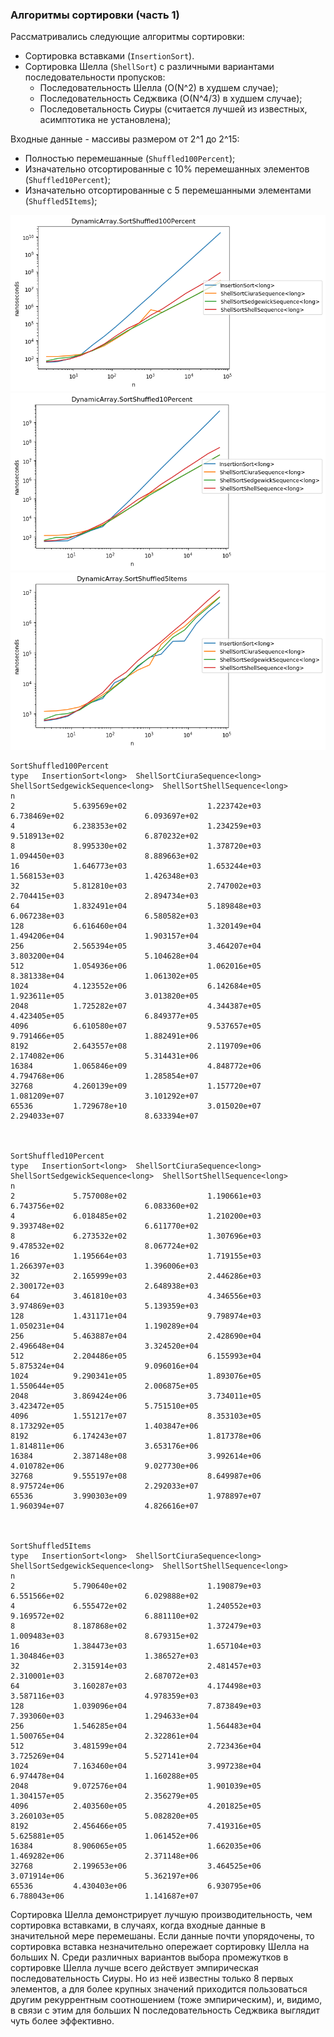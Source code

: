 ### Алгоритмы сортировки (часть 1)

Рассматривались следующие алгоритмы сортировки:
* Сортировка вставками (`InsertionSort`).
* Cортировка Шелла (`ShellSort`) c различными вариантами последовательности пропусков:
    * Последовательность Шелла (O(N^2) в худшем случае);
    * Последовательность Седжвика (O(N^4/3) в худшем случае);
    * Последоветальность Сиуры (считается лучшей из известных, асимптотика не установлена);

Входные данные - массивы размером от 2^1 до 2^15:
* Полностью перемешанные (`Shuffled100Percent`);
* Изначательно отсортированные с 10% перемешанных элементов (`Shuffled10Percent`);
* Изначательно отсортированные с 5 перемешанными элементами (`Shuffled5Items`);

![Shuffled100Percent](https://github.com/vitalyisaev2/algo-2019-04/blob/master/05_sort/report/SortShuffled100Percent.png)
![Shuffled10Percent](https://github.com/vitalyisaev2/algo-2019-04/blob/master/05_sort/report/SortShuffled10Percent.png)
![Shuffled5Items](https://github.com/vitalyisaev2/algo-2019-04/blob/master/05_sort/report/SortShuffled5Items.png)

```
SortShuffled100Percent
type   InsertionSort<long>  ShellSortCiuraSequence<long>  ShellSortSedgewickSequence<long>  ShellSortShellSequence<long>
n                                                                                                                       
2             5.639569e+02                  1.223742e+03                      6.738469e+02                  6.093697e+02
4             6.238353e+02                  1.234259e+03                      9.518913e+02                  6.870232e+02
8             8.995330e+02                  1.378720e+03                      1.094450e+03                  8.889663e+02
16            1.646773e+03                  1.653244e+03                      1.568153e+03                  1.426348e+03
32            5.812810e+03                  2.747002e+03                      2.704415e+03                  2.894734e+03
64            1.832491e+04                  5.189848e+03                      6.067238e+03                  6.580582e+03
128           6.616460e+04                  1.320149e+04                      1.494206e+04                  1.903157e+04
256           2.565394e+05                  3.464207e+04                      3.803200e+04                  5.104628e+04
512           1.054936e+06                  1.062016e+05                      8.381338e+04                  1.061302e+05
1024          4.123552e+06                  6.142684e+05                      1.923611e+05                  3.013820e+05
2048          1.725282e+07                  4.344387e+05                      4.423405e+05                  6.849377e+05
4096          6.610580e+07                  9.537657e+05                      9.791466e+05                  1.882491e+06
8192          2.643557e+08                  2.119709e+06                      2.174082e+06                  5.314431e+06
16384         1.065846e+09                  4.848772e+06                      4.794768e+06                  1.285854e+07
32768         4.260139e+09                  1.157720e+07                      1.081209e+07                  3.101292e+07
65536         1.729678e+10                  3.015020e+07                      2.294033e+07                  8.633394e+07



SortShuffled10Percent
type   InsertionSort<long>  ShellSortCiuraSequence<long>  ShellSortSedgewickSequence<long>  ShellSortShellSequence<long>
n                                                                                                                       
2             5.757008e+02                  1.190661e+03                      6.743756e+02                  6.083360e+02
4             6.018485e+02                  1.210200e+03                      9.393748e+02                  6.611770e+02
8             6.273532e+02                  1.307696e+03                      9.478532e+02                  8.067724e+02
16            1.195664e+03                  1.719155e+03                      1.266397e+03                  1.396006e+03
32            2.165999e+03                  2.446286e+03                      2.300172e+03                  2.648938e+03
64            3.461810e+03                  4.346556e+03                      3.974869e+03                  5.139359e+03
128           1.431171e+04                  9.798974e+03                      1.050231e+04                  1.190289e+04
256           5.463887e+04                  2.428690e+04                      2.496648e+04                  3.324520e+04
512           2.204486e+05                  6.155993e+04                      5.875324e+04                  9.096016e+04
1024          9.290341e+05                  1.893076e+05                      1.550644e+05                  2.006875e+05
2048          3.869424e+06                  3.734011e+05                      3.423472e+05                  5.751510e+05
4096          1.551217e+07                  8.353103e+05                      8.173292e+05                  1.403847e+06
8192          6.174243e+07                  1.817378e+06                      1.814811e+06                  3.653176e+06
16384         2.387148e+08                  3.992614e+06                      4.010782e+06                  9.027730e+06
32768         9.555197e+08                  8.649987e+06                      8.975724e+06                  2.292033e+07
65536         3.990303e+09                  1.978897e+07                      1.960394e+07                  4.826616e+07



SortShuffled5Items
type   InsertionSort<long>  ShellSortCiuraSequence<long>  ShellSortSedgewickSequence<long>  ShellSortShellSequence<long>
n                                                                                                                       
2             5.790640e+02                  1.190879e+03                      6.551566e+02                  6.029888e+02
4             6.555472e+02                  1.240552e+03                      9.169572e+02                  6.881110e+02
8             8.187868e+02                  1.372479e+03                      1.009483e+03                  8.679315e+02
16            1.384473e+03                  1.657104e+03                      1.304846e+03                  1.386527e+03
32            2.315914e+03                  2.481457e+03                      2.310001e+03                  2.687072e+03
64            3.160287e+03                  4.174498e+03                      3.587116e+03                  4.978359e+03
128           1.039096e+04                  7.873849e+03                      7.393060e+03                  1.294633e+04
256           1.546285e+04                  1.564483e+04                      1.500765e+04                  2.322861e+04
512           3.481599e+04                  2.723436e+04                      3.725269e+04                  5.527141e+04
1024          7.163460e+04                  3.997238e+04                      6.974478e+04                  1.160288e+05
2048          9.072576e+04                  1.901039e+05                      1.304157e+05                  2.356279e+05
4096          2.403560e+05                  4.201825e+05                      3.260103e+05                  5.082820e+05
8192          2.456466e+05                  7.419316e+05                      5.625881e+05                  1.061452e+06
16384         8.906065e+05                  1.662035e+06                      1.469282e+06                  2.371148e+06
32768         2.199653e+06                  3.464525e+06                      3.071914e+06                  5.362197e+06
65536         4.430403e+06                  6.930795e+06                      6.788043e+06                  1.141687e+07

```

Сортировка Шелла демонстрирует лучшую производительность, чем сортировка вставками, в случаях, когда входные данные в значительной мере перемешаны. Если данные почти упорядочены, то сортировка вставка незначительно опережает сортировку Шелла на больших N. Среди различных вариантов выбора промежутков в сортировке Шелла лучше всего действует эмпирическая последовательность Сиуры. Но из неё известны только 8 первых элементов, а для более крупных значений приходится пользоваться другим рекуррентным соотношением (тоже эмпирическим), и, видимо, в связи с этим для больших N последовательность Седжвика выглядит чуть более эффективно. 

####